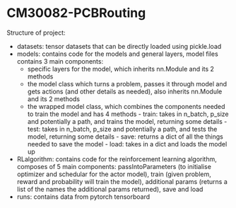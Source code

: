 # CM30082-PCBRouting

Structure of project:
 - datasets: tensor datasets that can be directly loaded using pickle.load
 - models: contains code for the models and general layers, model files contains 3 main components:
      - specific layers for the model, which inherits nn.Module and its 2 methods 
      - the model class which turns a problem, passes it through model and gets actions (and other details as needed), also inherits nn.Module and its 2 methods
      - the wrapped model class, which combines the components needed to train the model and has 4 methods
            - train: takes in n_batch, p_size and potentially a path, and trains the model, returning some details
            - test: takes in n_batch, p_size and potentially a path, and tests the model, returning some details
            - save: returns a dict of all the things needed to save the model
            - load: takes in a dict and loads the model up
 - RLalgorithm: contains code for the reinforcement learning algorithm, composes of 5 main components: passIntoParameters (to initialise optimizer and schedular for the actor model), train (given problem, reward and probability will train the model), additional params (returns a list of the names the additional params returned), save and load
 - runs: contains data from pytorch tensorboard
